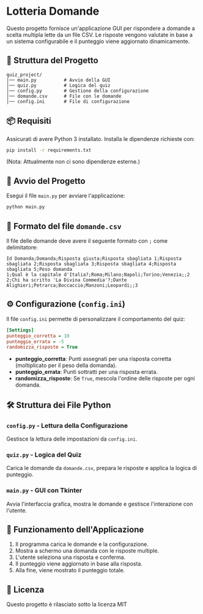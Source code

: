# Lotteria Domande

Questo progetto fornisce un'applicazione GUI per rispondere a domande a scelta multipla lette da un file CSV. Le risposte vengono valutate in base a un sistema configurabile e il punteggio viene aggiornato dinamicamente.

## 📂 Struttura del Progetto
```
quiz_project/
│── main.py          # Avvio della GUI
│── quiz.py          # Logica del quiz
│── config.py        # Gestione della configurazione
│── domande.csv      # File con le domande
│── config.ini       # File di configurazione
```

## 📦 Requisiti

Assicurati di avere Python 3 installato. Installa le dipendenze richieste con:

```sh
pip install -r requirements.txt
```
(Nota: Attualmente non ci sono dipendenze esterne.)

## 🚀 Avvio del Progetto

Esegui il file `main.py` per avviare l'applicazione:

```sh
python main.py
```

## 📜 Formato del file `domande.csv`

Il file delle domande deve avere il seguente formato con `;` come delimitatore:

```csv
Id Domanda;Domanda;Risposta giusta;Risposta sbagliata 1;Risposta sbagliata 2;Risposta sbagliata 3;Risposta sbagliata 4;Risposta sbagliata 5;Peso domanda
1;Qual è la capitale d'Italia?;Roma;Milano;Napoli;Torino;Venezia;;2
2;Chi ha scritto 'La Divina Commedia'?;Dante Alighieri;Petrarca;Boccaccio;Manzoni;Leopardi;;3
```

## ⚙️ Configurazione (`config.ini`)

Il file `config.ini` permette di personalizzare il comportamento del quiz:

```ini
[Settings]
punteggio_corretta = 10
punteggio_errata = -5
randomizza_risposte = True
```

- **punteggio_corretta**: Punti assegnati per una risposta corretta (moltiplicato per il peso della domanda).
- **punteggio_errata**: Punti sottratti per una risposta errata.
- **randomizza_risposte**: Se `True`, mescola l'ordine delle risposte per ogni domanda.

## 🛠 Struttura dei File Python

### `config.py` - Lettura della Configurazione
Gestisce la lettura delle impostazioni da `config.ini`.

### `quiz.py` - Logica del Quiz
Carica le domande da `domande.csv`, prepara le risposte e applica la logica di punteggio.

### `main.py` - GUI con Tkinter
Avvia l'interfaccia grafica, mostra le domande e gestisce l'interazione con l'utente.

## 📌 Funzionamento dell'Applicazione
1. Il programma carica le domande e la configurazione.
2. Mostra a schermo una domanda con le risposte multiple.
3. L'utente seleziona una risposta e conferma.
4. Il punteggio viene aggiornato in base alla risposta.
5. Alla fine, viene mostrato il punteggio totale.

## 📜 Licenza
Questo progetto è rilasciato sotto la licenza MIT
